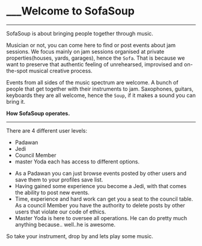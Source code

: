 # ___Welcome to SofaSoup
____________________________________________________________________
SofaSoup is about bringing people together through music.

Musician or not, you can come here to find or post events about jam sessions.
We focus mainly on jam sessions organised at private properties(houses, yards, garages), 
hence the `Sofa`. That is because we want to preserve that authentic feeling of
unrehearsed, improvised and on-the-spot musical creative process.

Events from all sides of the music spectrum are welcome. A bunch of people that get together 
with their instruments to jam. Saxophones, guitars, keyboards they are all welcome, hence the 
`Soup`, if it makes a sound you can bring it.

**How SofaSoup operates.**
____________________________________________________________________
There are 4 different user levels:
- Padawan
- Jedi
- Council Member
- master Yoda
each has access to different options.

* As a Padawan you can just browse events posted by other users and save them to your 
profiles save list.
* Having gained some experience you become a Jedi, with that comes the ability to post 
new events.
* Time, experience and hard work can get you a seat to the council table. As a council 
Member you have the authority to delete posts by other users that violate our 
code of ethics.
* Master Yoda is here to oversee all operations. He can do pretty much anything because..
well..he is awesome.


So take your instrument, drop by and lets play some music.

